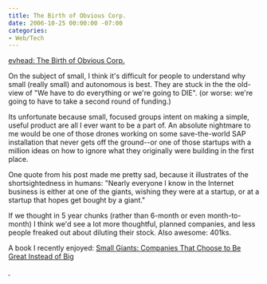 ```yaml
---
title: The Birth of Obvious Corp.
date: 2006-10-25 00:00:00 -07:00
categories:
- Web/Tech
---
```


<p><a href="http://evhead.com/2006/10/birth-of-obvious-corp_25.asp">evhead: The Birth of Obvious Corp.</a></p>

<p>On the subject of small, I think it's difficult for people to understand why small (really small) and autonomous is best. They are stuck in the the old-view of &quot;We have to do everything or we're going to DIE&quot;. (or worse: we're going to have to take a second round of funding.) </p>

<p>Its unfortunate because small, focused groups intent on making a simple, useful product are all I ever want to be a part of. An absolute nightmare to me would be one of those drones working on some save-the-world SAP installation that never gets off the ground--or one of those startups with a million ideas on how to ignore what they originally were building in the first place.</p>

<p>One quote from his post made me pretty sad, because it illustrates of the shortsightedness in humans: &quot;Nearly everyone I know in the Internet business is either at one of the
giants, wishing they were at a startup, or at a startup that hopes get
bought by a giant.&quot; </p>

<p>If we thought in 5 year chunks (rather than 6-month or even month-to-month) I think we'd see a lot more thoughtful, planned companies, and less people freaked out about diluting their stock. Also awesome: 401ks.</p>

<p>A book I recently enjoyed: <a href="http://www.amazon.com/Small-Giants-Companies-Choose-Instead/dp/1591840937">Small Giants: Companies That Choose to Be Great Instead of Big</a> </p>

<p><a href="http://www.amazon.com/Small-Giants-Companies-Choose-Instead/dp/1591840937"><strong>&nbsp;</strong></a></p>
